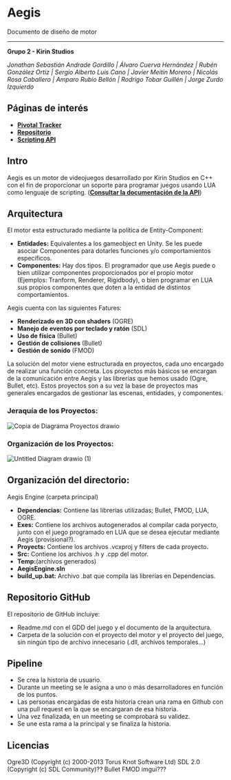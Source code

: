 # Aegis

Documento de diseño de motor

---------------------------------

**Grupo 2 - Kirin Studios**

*Jonathan Sebastián Andrade Gordillo | Álvaro Cuerva Hernández | Rubén González Ortiz | Sergio Alberto Luis Cano | Javier Meitín Moreno | Nicolás Rosa Caballero | Amparo Rubio Bellón | Rodrigo Tobar Guillén | Jorge Zurdo Izquierdo*

## **Páginas de interés**
* [**Pivotal Tracker**](https://www.pivotaltracker.com/n/projects/2555675)
* [**Repositorio**](https://github.com/Proyecto3Grupo02)
* [**Scripting API**](Aegis_Arquitecture/LuaScriptingApi.md)

## Intro
Aegis es un motor de videojuegos desarrollado por Kirin Studios en C++ con el fin de proporcionar un soporte para programar juegos usando LUA como lenguaje de scripting. ([**Consultar la documentación de la API**](Aegis_Arquitecture/LuaScriptingApi.md))

## Arquitectura
El motor esta estructurado mediante la política de Entity-Component:
* **Entidades:** Equivalentes a los gameobject en Unity. Se les puede asociar Componentes para dotarles funciones y/o comportamientos especificos.
* **Componentes:** Hay dos tipos. El programador que use Aegis puede o bien utilizar componentes proporcionados por el propio motor (Ejemplos: Tranform, Renderer, Rigidbody), o bien programar en LUA sus propios componentes que doten a la entidad de distintos comportamientos.

Aegis cuenta con las siguientes Fatures:
* **Renderizado en 3D con shaders** (OGRE)
* **Manejo de eventos por teclado y ratón** (SDL)
* **Uso de física** (Bullet)
* **Gestión de colisiones** (Bullet)
* **Gestión de sonido** (FMOD)

La solución del motor viene estructurada en proyectos, cada uno encargado de realizar una función concreta. Los proyectos más básicos se encargan de la comunicación entre Aegis y las librerías que hemos usado (Ogre, Bullet, etc). Estos  proyectos son a su vez la base de proyectos mas generales encargados de gestionar las escenas, entidades, y componentes.
### Jeraquía de los Proyectos:
![Copia de Diagrama Proyectos drawio](https://user-images.githubusercontent.com/62613312/166907813-8cf4b186-e33c-48e4-bfd6-7b55c57cdfdd.png)

### Organización de los Proyectos:
![Untitled Diagram drawio (1)](https://user-images.githubusercontent.com/62613312/166905829-daa6b99f-3b6d-4542-920b-b787ae5e749f.png)

## Organización del directorio:
Aegis Engine  (carpeta principal)
* **Dependencias:** Contiene las librerías utilizadas; Bullet, FMOD, LUA, OGRE.
* **Exes:** Contiene los archivos autogenerados al compilar cada poryecto, junto con el juego programado en LUA que se desea ejecutar mediante Aegis (provisional?).
* **Proyects:** Contiene los archivos .vcxproj y filters de cada proyecto.
* **Src:** Contiene los archivos .h y .cpp del motor.
* **Temp:**(archivos generados)
* **AegisEngine.sln**
* **build_up.bat:** Archivo .bat que compila las librerías en Dependencias.

## Repositorio GitHub
El repositorio de GitHub incluiye:
* Readme.md con el GDD del juego y el documento de la arquitectura.
* Carpeta de la solución con el proyecto del motor y el proyecto del juego, sin ningún tipo de archivo innecesario (.dll, archivos temporales…)

## Pipeline
* Se crea la historia de usuario.
* Durante un meeting se le asigna a uno o más desarrolladores en función de los puntos.
* Las personas encargadas de esta historia crean una rama en Github con una pull request en la que se encargaran de esa historia.
* Una vez finalizada, en un meeting se comprobará su validez.
* Se une esta rama a la principal y se finaliza la historia.

## Licencias
Ogre3D (Copyright (c) 2000-2013 Torus Knot Software Ltd)
SDL 2.0 (Copyright (c) SDL Community)??
Bullet
FMOD
imgui???
